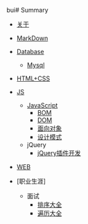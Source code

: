 bui# Summary

* [关于](README.md)

* [MarkDown](Markdown语法.md)
* [Database](Datebase/数据库.md)
    * [Mysql](Datebase/Mysql/Mysql.md)
* [HTML+CSS]()
* [JS](JS/js.md)
    * [JavaScript](JS/js.md)
        * [BOM](JS/JavaScript/BOM.md)
        * [DOM](JS/JavaScript/DOM.md)
        * [面向对象](JS/Javascript/面向对象.md)
        * [设计模式](JS/Javascript/设计模式.md)
    * jQuery
        * [jQuery插件开发](JS/JQuery/JQuery插件开发.md)
* [WEB](./WEB/web.md)
* [职业生涯]
    * 面试
        * [排序大全](职业生涯/面试/排序大全.md)
        * [遍历大全](职业生涯/面试/遍历大全.md)

